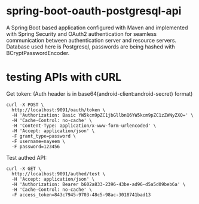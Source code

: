 # spring-boot-oauth-postgresql-api
A Spring Boot based application configured with Maven and implemented with Spring Security and OAuth2 authentication for seamless communication between authentication server and resource servers. 
Database used here is Postgresql, passwords are being hashed with BCryptPasswordEncoder.

# testing APIs with cURL
Get token: (Auth header is in base64(android-client:android-secret) format)
```
curl -X POST \
  http://localhost:9091/oauth/token \
  -H 'Authorization: Basic YW5kcm9pZC1jbGllbnQ6YW5kcm9pZC1zZWNyZXQ=' \ 
  -H 'Cache-Control: no-cache' \
  -H 'Content-Type: application/x-www-form-urlencoded' \
  -H 'Accept: application/json' \
  -F grant_type=password \
  -F username=nayeem \
  -F password=123456
```
Test authed API:
```
curl -X GET \
  http://localhost:9091/authed/test \
  -H 'Accept: application/json' \
  -H 'Authorization: Bearer b602a833-2396-43be-ad96-d5a5d09beb6a' \
  -H 'Cache-Control: no-cache' \
  -F access_token=843c7945-9703-48c5-98ac-3018741bad13
```

